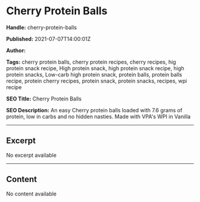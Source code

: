 # Cherry Protein Balls

**Handle:** cherry-protein-balls

**Published:** 2021-07-07T14:00:01Z

**Author:**  

**Tags:** cherry protein balls, cherry protein recipes, cherry recipes, hig protein snack recipe, High protein snack, high protein snack recipe, high protein snacks, Low-carb high protein snack, protein balls, protein balls recipe, protein cherry recipes, protein snack, protein snacks, recipes, wpi recipe

**SEO Title:** Cherry Protein Balls

**SEO Description:** An easy Cherry protein balls loaded with 7.6 grams of protein, low in carbs and no hidden nasties. Made with VPA's WPI in Vanilla

---

## Excerpt

No excerpt available

---

## Content

No content available

